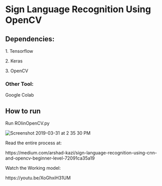 <h1>Sign Language Recognition Using OpenCV</h1>
<h2>Dependencies:</h2>
  <p>1. Tensorflow</p>
  <p>2. Keras</p>
  <p>3. OpenCV</p>

<h3>Other Tool:</h3>
  <p>Google Colab</p>

<h2>How to run</h2>
<p>Run ROIinOpenCV.py</p>


![Screenshot 2019-03-31 at 2 35 30 PM](https://user-images.githubusercontent.com/29236532/55287090-3f2a2c00-53c2-11e9-92ac-2b04f391b06d.png)



<p>Read the entire process at:</p>
<link>https://medium.com/arshad-kazi/sign-language-recognition-using-cnn-and-opencv-beginner-level-72091ca35a19</link>

<p>Watch the Working model:</p>
<link>https://youtu.be/XoGhxiH31UM</link>

